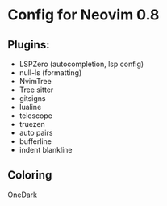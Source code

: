 # Config for Neovim 0.8

## Plugins:
- LSPZero (autocompletion, lsp config)
- null-ls (formatting)
- NvimTree
- Tree sitter
- gitsigns
- lualine
- telescope
- truezen
- auto pairs
- bufferline
- indent blankline

## Coloring

OneDark
